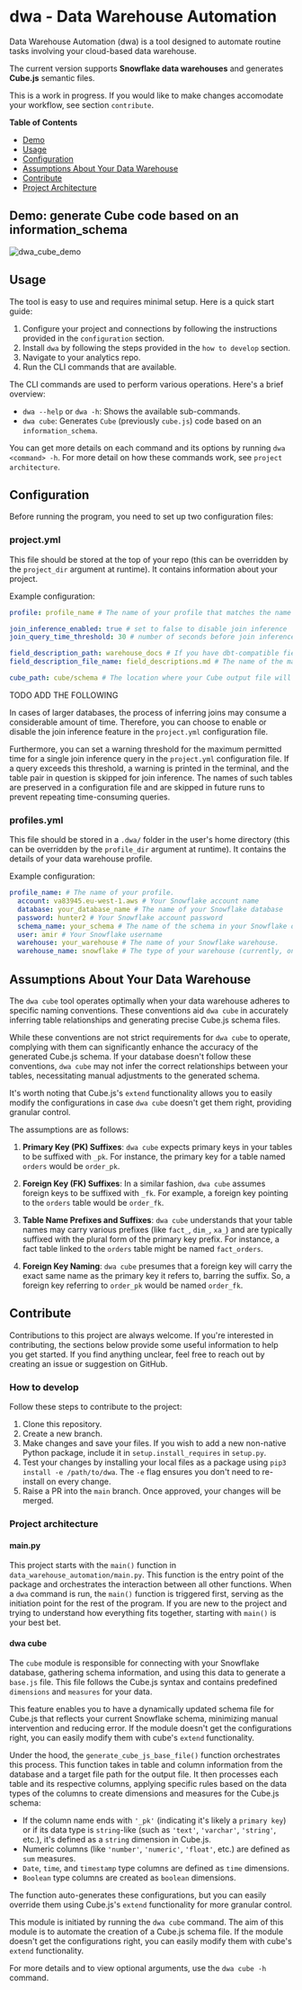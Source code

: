 # dwa - Data Warehouse Automation

Data Warehouse Automation (dwa) is a tool designed to automate routine tasks involving your cloud-based data warehouse. 

The current version supports **Snowflake data warehouses** and generates **Cube.js** semantic files.

This is a work in progress. If you would like to make changes accomodate your workflow, see section `contribute`.

**Table of Contents**
- [Demo](#demo)
- [Usage](#usage)
- [Configuration](#configuration)
- [Assumptions About Your Data Warehouse](#assumptions)
- [Contribute](#contribute)
- [Project Architecture](#architecture)

## Demo: generate Cube code based on an information_schema

![dwa_cube_demo](media/dwa_cube_demo.gif)


## Usage
The tool is easy to use and requires minimal setup. Here is a quick start guide:

1. Configure your project and connections by following the instructions provided in the `configuration` section.
2. Install `dwa` by following the steps provided in the `how to develop` section.
3. Navigate to your analytics repo.
4. Run the CLI commands that are available.

The CLI commands are used to perform various operations. Here's a brief overview:

- `dwa --help` or `dwa -h`: Shows the available sub-commands.
- `dwa cube`: Generates `Cube` (previously `cube.js`) code based on an `information_schema`.

You can get more details on each command and its options by running `dwa <command> -h`. For more detail on how these commands work, see `project architecture`.

## Configuration
Before running the program, you need to set up two configuration files:

### project.yml
This file should be stored at the top of your repo (this can be overridden by the `project_dir` argument at runtime). It contains information about your project.

Example configuration:
```yml
profile: profile_name # The name of your profile that matches the name in `profiles.yml`

join_inference_enabled: true # set to false to disable join inference
join_query_time_threshold: 30 # number of seconds before join inference will be skipped for a table pair

field_description_path: warehouse_docs # If you have dbt-compatible field descriptions in doc blocs, this is the folder that contains them
field_description_file_name: field_descriptions.md # The name of the markdown file that contains field descriptions

cube_path: cube/schema # The location where your Cube output file will be stored
```
TODO ADD THE FOLLOWING

In cases of larger databases, the process of inferring joins may consume a considerable amount of time. Therefore, you can choose to enable or disable the join inference feature in the `project.yml` configuration file. 

Furthermore, you can set a warning threshold for the maximum permitted time for a single join inference query in the `project.yml` configuration file. If a query exceeds this threshold, a warning is printed in the terminal, and the table pair in question is skipped for join inference. The names of such tables are preserved in a configuration file and are skipped in future runs to prevent repeating time-consuming queries.

### profiles.yml
This file should be stored in a `.dwa/` folder in the user's home directory (this can be overridden by the `profile_dir` argument at runtime). It contains the details of your data warehouse profile.

Example configuration:

```yml
profile_name: # The name of your profile.
  account: va83945.eu-west-1.aws # Your Snowflake account name
  database: your_database_name # The name of your Snowflake database
  password: hunter2 # Your Snowflake account password
  schema_name: your_schema # The name of the schema in your Snowflake database
  user: amir # Your Snowflake username
  warehouse: your_warehouse # The name of your Snowflake warehouse.
  warehouse_name: snowflake # The type of your warehouse (currently, only `snowflake` is supported).
```

## Assumptions About Your Data Warehouse

The `dwa cube` tool operates optimally when your data warehouse adheres to specific naming conventions. These conventions aid `dwa cube` in accurately inferring table relationships and generating precise Cube.js schema files.

While these conventions are not strict requirements for `dwa cube` to operate, complying with them can significantly enhance the accuracy of the generated Cube.js schema. If your database doesn't follow these conventions, `dwa cube` may not infer the correct relationships between your tables, necessitating manual adjustments to the generated schema.

It's worth noting that Cube.js's `extend` functionality allows you to easily modify the configurations in case `dwa cube` doesn't get them right, providing granular control.

The assumptions are as follows:

1. **Primary Key (PK) Suffixes**: `dwa cube` expects primary keys in your tables to be suffixed with `_pk`. For instance, the primary key for a table named `orders` would be `order_pk`.

2. **Foreign Key (FK) Suffixes**: In a similar fashion, `dwa cube` assumes foreign keys to be suffixed with `_fk`. For example, a foreign key pointing to the `orders` table would be `order_fk`.

3. **Table Name Prefixes and Suffixes**: `dwa cube` understands that your table names may carry various prefixes (like `fact_`, `dim_`, `xa_`) and are typically suffixed with the plural form of the primary key prefix. For instance, a fact table linked to the `orders` table might be named `fact_orders`.

4. **Foreign Key Naming**: `dwa cube` presumes that a foreign key will carry the exact same name as the primary key it refers to, barring the suffix. So, a foreign key referring to `order_pk` would be named `order_fk`.

## Contribute
Contributions to this project are always welcome. If you're interested in contributing, the sections below provide some useful information to help you get started. If you find anything unclear, feel free to reach out by creating an issue or suggestion on GitHub.

###  How to develop
Follow these steps to contribute to the project:

1. Clone this repository.
2. Create a new branch.
3. Make changes and save your files. If you wish to add a new non-native Python package, include it in `setup.install_requires` in `setup.py`.
4. Test your changes by installing your local files as a package using `pip3 install -e /path/to/dwa`. The `-e` flag ensures you don't need to re-install on every change.
5. Raise a PR into the `main` branch. Once approved, your changes will be merged.


### Project architecture


#### main.py
This project starts with the `main()` function in `data_warehouse_automation/main.py`. This function is the entry point of the package and orchestrates the interaction between all other functions. When a `dwa` command is run, the `main()` function is triggered first, serving as the initiation point for the rest of the program. If you are new to the project and trying to understand how everything fits together, starting with `main()` is your best bet.


#### dwa cube

The `cube` module is responsible for connecting with your Snowflake database, gathering schema information, and using this data to generate a `base.js` file. This file follows the Cube.js syntax and contains predefined `dimensions` and `measures` for your data.

This feature enables you to have a dynamically updated schema file for Cube.js that reflects your current Snowflake schema, minimizing manual intervention and reducing error. If the module doesn't get the configurations right, you can easily modify them with cube's `extend` functionality.

Under the hood, the `generate_cube_js_base_file()` function orchestrates this process. This function takes in table and column information from the database and a target file path for the output file. It then processes each table and its respective columns, applying specific rules based on the data types of the columns to create dimensions and measures for the Cube.js schema:

- If the column name ends with `'_pk'` (indicating it's likely a `primary key`) or if its data type is `string`-like (such as `'text'`, `'varchar'`, `'string'`, etc.), it's defined as a `string` dimension in Cube.js.
- Numeric columns (like `'number'`, `'numeric'`, `'float'`, etc.) are defined as `sum` measures.
- `Date`, `time`, and `timestamp` type columns are defined as `time` dimensions.
- `Boolean` type columns are created as `boolean` dimensions.

The function auto-generates these configurations, but you can easily override them using Cube.js's `extend` functionality for more granular control.

This module is initiated by running the `dwa cube` command. The aim of this module is to automate the creation of a Cube.js schema file. If the module doesn't get the configurations right, you can easily modify them with cube's `extend` functionality.

For more details and to view optional arguments, use the `dwa cube -h` command.